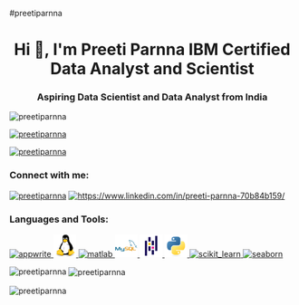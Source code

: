 #preetiparnna
<h1 align="center">Hi 👋, I'm Preeti Parnna IBM Certified Data Analyst and Scientist</h1>
<h3 align="center">Aspiring Data Scientist and Data Analyst from India</h3>

<p align="left"> <img src="https://komarev.com/ghpvc/?username=preetiparnna&label=Profile%20views&color=0e75b6&style=flat" alt="preetiparnna" /> </p>

<p align="left"> <a href="https://github.com/ryo-ma/github-profile-trophy"><img src="https://github-profile-trophy.vercel.app/?username=preetiparnna" alt="preetiparnna" /></a> </p>

<p align="left"> <a href="https://twitter.com/preetiparnna" target="blank"><img src="https://img.shields.io/twitter/follow/preetiparnna?logo=twitter&style=for-the-badge" alt="preetiparnna" /></a> </p>

<h3 align="left">Connect with me:</h3>
<p align="left">
<a href="https://twitter.com/preetiparnna" target="blank"><img align="center" src="https://raw.githubusercontent.com/rahuldkjain/github-profile-readme-generator/master/src/images/icons/Social/twitter.svg" alt="preetiparnna" height="30" width="40" /></a>
<a href="https://linkedin.com/in/https://www.linkedin.com/in/preeti-parnna-70b84b159/" target="blank"><img align="center" src="https://raw.githubusercontent.com/rahuldkjain/github-profile-readme-generator/master/src/images/icons/Social/linked-in-alt.svg" alt="https://www.linkedin.com/in/preeti-parnna-70b84b159/" height="30" width="40" /></a>
</p>

<h3 align="left">Languages and Tools:</h3>
<p align="left"> <a href="https://appwrite.io" target="_blank" rel="noreferrer"> <img src="https://www.vectorlogo.zone/logos/appwriteio/appwriteio-icon.svg" alt="appwrite" width="40" height="40"/> </a> <a href="https://www.linux.org/" target="_blank" rel="noreferrer"> <img src="https://raw.githubusercontent.com/devicons/devicon/master/icons/linux/linux-original.svg" alt="linux" width="40" height="40"/> </a> <a href="https://www.mathworks.com/" target="_blank" rel="noreferrer"> <img src="https://upload.wikimedia.org/wikipedia/commons/2/21/Matlab_Logo.png" alt="matlab" width="40" height="40"/> </a> <a href="https://www.mysql.com/" target="_blank" rel="noreferrer"> <img src="https://raw.githubusercontent.com/devicons/devicon/master/icons/mysql/mysql-original-wordmark.svg" alt="mysql" width="40" height="40"/> </a> <a href="https://pandas.pydata.org/" target="_blank" rel="noreferrer"> <img src="https://raw.githubusercontent.com/devicons/devicon/2ae2a900d2f041da66e950e4d48052658d850630/icons/pandas/pandas-original.svg" alt="pandas" width="40" height="40"/> </a> <a href="https://www.python.org" target="_blank" rel="noreferrer"> <img src="https://raw.githubusercontent.com/devicons/devicon/master/icons/python/python-original.svg" alt="python" width="40" height="40"/> </a> <a href="https://scikit-learn.org/" target="_blank" rel="noreferrer"> <img src="https://upload.wikimedia.org/wikipedia/commons/0/05/Scikit_learn_logo_small.svg" alt="scikit_learn" width="40" height="40"/> </a> <a href="https://seaborn.pydata.org/" target="_blank" rel="noreferrer"> <img src="https://seaborn.pydata.org/_images/logo-mark-lightbg.svg" alt="seaborn" width="40" height="40"/> </a> </p>

<p><img align="left" src="https://github-readme-stats.vercel.app/api/top-langs?username=preetiparnna&show_icons=true&locale=en&layout=compact" alt="preetiparnna" /></p>

<p>&nbsp;<img align="center" src="https://github-readme-stats.vercel.app/api?username=preetiparnna&show_icons=true&locale=en" alt="preetiparnna" /></p>

<p><img align="center" src="https://github-readme-streak-stats.herokuapp.com/?user=preetiparnna&" alt="preetiparnna" /></p>
